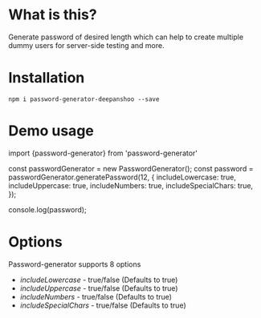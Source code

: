 # What is this?

Generate password of desired length which can help to create multiple dummy users for server-side testing and more.

# Installation

`npm i password-generator-deepanshoo --save`

# Demo usage

import {password-generator} from 'password-generator'

const passwordGenerator = new PasswordGenerator();
const password = passwordGenerator.generatePassword(12, {
  includeLowercase: true,
  includeUppercase: true,
  includeNumbers: true,
  includeSpecialChars: true,
});

console.log(password);

# Options 

Password-generator supports 8 options 

- *includeLowercase* - true/false (Defaults to true)
- *includeUppercase* - true/false (Defaults to true)
- *includeNumbers* - true/false (Defaults to true)
- *includeSpecialChars* - true/false (Defaults to true)

